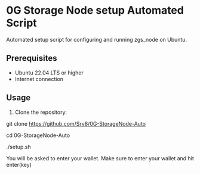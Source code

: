 # 0G Storage Node setup Automated Script

Automated setup script for configuring and running zgs_node on Ubuntu.

## Prerequisites

- Ubuntu 22.04 LTS or higher
- Internet connection

## Usage

1. Clone the repository:

  git clone https://github.com/Srv8/0G-StorageNode-Auto

  cd 0G-StorageNode-Auto

  ./setup.sh

You will be asked to enter your wallet. Make sure to enter your wallet and hit enter(key)
